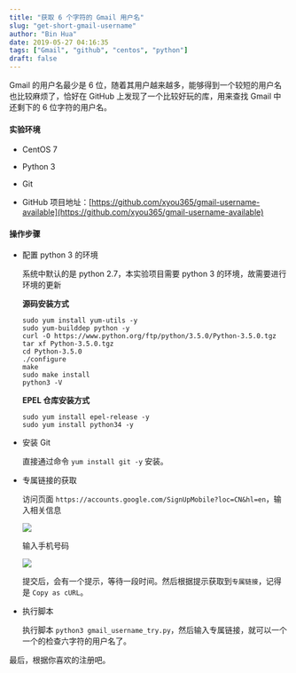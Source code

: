 ```yaml
---
title: "获取 6 个字符的 Gmail 用户名"
slug: "get-short-gmail-username"
author: "Bin Hua"
date: 2019-05-27 04:16:35
tags: ["Gmail", "github", "centos", "python"]
draft: false
---
```


Gmail 的用户名最少是 6 位，随着其用户越来越多，能够得到一个较短的用户名也比较麻烦了，恰好在 GitHub 上发现了一个比较好玩的库，用来查找 Gmail 中还剩下的 6 位字符的用户名。

#### 实验环境

-  CentOS 7

-  Python 3

-  Git

-  GitHub 项目地址：[https://github.com/xyou365/gmail-username-available](https://github.com/xyou365/gmail-username-available)

#### 操作步骤

-  配置 python 3 的环境

    系统中默认的是 python 2.7，本实验项目需要 python 3 的环境，故需要进行环境的更新
    
    **源码安装方式**
    
    ```
    sudo yum install yum-utils -y
    sudo yum-builddep python -y
    curl -O https://www.python.org/ftp/python/3.5.0/Python-3.5.0.tgz
    tar xf Python-3.5.0.tgz
    cd Python-3.5.0
    ./configure
    make
    sudo make install
    python3 -V
    ```
    
    **EPEL 仓库安装方式**
    
    ```
    sudo yum install epel-release -y
    sudo yum install python34 -y
    ```
    
- 安装 Git

    直接通过命令 `yum install git -y` 安装。
    
- 专属链接的获取

    访问页面 `https://accounts.google.com/SignUpMobile?loc=CN&hl=en`，输入相关信息
    
    ![](https://storage.tourcoder.com/tcblog/get-short-gmail-username-01.png)
    
    输入手机号码
    
    ![](https://storage.tourcoder.com/tcblog/get-short-gmail-username-02.png)
    
    提交后，会有一个提示，等待一段时间。然后根据提示获取到`专属链接`，记得是 `Copy as cURL`。
    
- 执行脚本

    执行脚本 `python3 gmail_username_try.py`，然后输入专属链接，就可以一个一个的检查六字符的用户名了。
    
    
最后，根据你喜欢的注册吧。
    
    
    